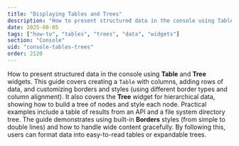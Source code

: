 ```yaml
---
title: "Displaying Tables and Trees"
description: "How to present structured data in the console using Table and Tree widgets"
date: 2025-08-05
tags: ["how-to", "tables", "trees", "data", "widgets"]
section: "Console"
uid: "console-tables-trees"
order: 2120
---
```


How to present structured data in the console using **Table** and **Tree** widgets. This guide covers creating a `Table` with columns, adding rows of data, and customizing borders and styles (using different border types and column alignment). It also covers the **Tree** widget for hierarchical data, showing how to build a tree of nodes and style each node. Practical examples include a table of results from an API and a file system directory tree. The guide demonstrates using built-in **Borders** styles (from simple to double lines) and how to handle wide content gracefully. By following this, users can format data into easy-to-read tables or expandable trees.